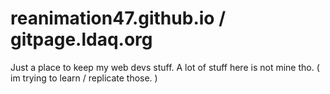 # reanimation47.github.io / gitpage.ldaq.org 
Just a place to keep my web devs stuff. 
A lot of stuff here is not mine tho. ( im trying to learn / replicate those. )
